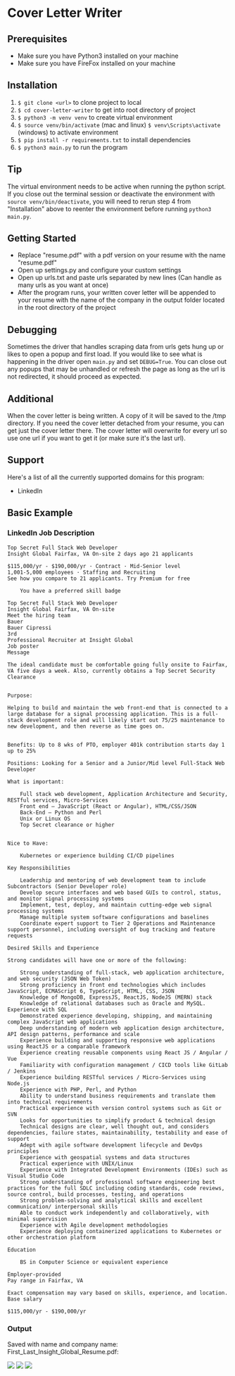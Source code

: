 # Cover Letter Writer

## Prerequisites
- Make sure you have Python3 installed on your machine
- Make sure you have FireFox installed on your machine

## Installation
1) `$ git clone <url>` to clone project to local
2) `$ cd cover-letter-writer` to get into root directory of project
3) `$ python3 -m venv venv` to create virtual environment
4) `$ source venv/bin/activate` (mac and linux) `$ venv\Scripts\activate` (windows) to activate environment
5) `$ pip install -r requirements.txt` to install dependencies
6) `$ python3 main.py` to run the program

## Tip
The virtual environment needs to be active when running the python script. 
If you close out the terminal session or deactivate the environment with `source venv/bin/deactivate`, 
you will need to rerun step 4 from "Installation" above to reenter the environment before running `python3 main.py`.

## Getting Started
- Replace "resume.pdf" with a pdf version on your resume with the name "resume.pdf"
- Open up settings.py and configure your custom settings
- Open up urls.txt and paste urls separated by new lines (Can handle as many urls as you want at once)
- After the program runs, your written cover letter will be appended to your resume with the name of the company in the output folder located in the root directory of the project

## Debugging
Sometimes the driver that handles scraping data from urls gets hung up or likes to open a popup and first load. 
If you would like to see what is happening in the driver open `main.py` and set `DEBUG=True`. 
You can close out any popups that may be unhandled or refresh the page as long as the url is not redirected, 
it should proceed as expected.

## Additional
When the cover letter is being written. A copy of it will be saved to the /tmp directory. 
If you need the cover letter detached from your resume, you can get just the cover letter there. 
The cover letter will overwrite for every url so use one url if you want to get it (or make sure it's the last url).

## Support
Here's a list of all the currently supported domains for this program:
- LinkedIn

## Basic Example

### LinkedIn Job Description

```
Top Secret Full Stack Web Developer
Insight Global Fairfax, VA On-site 2 days ago 21 applicants

$115,000/yr - $190,000/yr · Contract · Mid-Senior level
1,001-5,000 employees · Staffing and Recruiting
See how you compare to 21 applicants. Try Premium for free

    You have a preferred skill badge

Top Secret Full Stack Web Developer
Insight Global Fairfax, VA On-site
Meet the hiring team
Bauer
Bauer Cipressi
3rd
Professional Recruiter at Insight Global
Job poster
Message

The ideal candidate must be comfortable going fully onsite to Fairfax, VA five days a week. Also, currently obtains a Top Secret Security Clearance


Purpose:

Helping to build and maintain the web front-end that is connected to a large database for a signal processing application. This is a full-stack development role and will likely start out 75/25 maintenance to new development, and then reverse as time goes on.


Benefits: Up to 8 wks of PTO, employer 401k contribution starts day 1 up to 25%

Positions: Looking for a Senior and a Junior/Mid level Full-Stack Web Developer

What is important:

    Full stack web development, Application Architecture and Security, RESTful services, Micro-Services
    Front end – JavaScript (React or Angular), HTML/CSS/JSON
    Back-End – Python and Perl
    Unix or Linux OS
    Top Secret clearance or higher


Nice to Have:

    Kubernetes or experience building CI/CD pipelines

Key Responsibilities

    Leadership and mentoring of web development team to include Subcontractors (Senior Developer role)
    Develop secure interfaces and web based GUIs to control, status, and monitor signal processing systems
    Implement, test, deploy, and maintain cutting-edge web signal processing systems
    Manage multiple system software configurations and baselines
    Coordinate expert support to Tier 2 Operations and Maintenance support personnel, including oversight of bug tracking and feature requests

Desired Skills and Experience

Strong candidates will have one or more of the following:

    Strong understanding of full-stack, web application architecture, and web security (JSON Web Token)
    Strong proficiency in front end technologies which includes JavaScript, ECMAScript 6, TypeScript, HTML, CSS, JSON
    Knowledge of MongoDB, ExpressJS, ReactJS, NodeJS (MERN) stack
    Knowledge of relational databases such as Oracle and MySQL. Experience with SQL
    Demonstrated experience developing, shipping, and maintaining complex JavaScript web applications
    Deep understanding of modern web application design architecture, API design patterns, performance and scale
    Experience building and supporting responsive web applications using ReactJS or a comparable framework
    Experience creating reusable components using React JS / Angular / Vue
    Familiarity with configuration management / CICD tools like GitLab / Jenkins
    Experience building RESTful services / Micro-Services using Node.js
    Experience with PHP, Perl, and Python
    Ability to understand business requirements and translate them into technical requirements
    Practical experience with version control systems such as Git or SVN
    Looks for opportunities to simplify product & technical design
    Technical designs are clear, well thought out, and considers dependencies, failure states, maintainability, testability and ease of support
    Adept with agile software development lifecycle and DevOps principles
    Experience with geospatial systems and data structures
    Practical experience with UNIX/Linux
    Experience with Integrated Development Environments (IDEs) such as Visual Studio Code
    Strong understanding of professional software engineering best practices for the full SDLC including coding standards, code reviews, source control, build processes, testing, and operations
    Strong problem-solving and analytical skills and excellent communication/ interpersonal skills
    Able to conduct work independently and collaboratively, with minimal supervision
    Experience with Agile development methodologies
    Experience deploying containerized applications to Kubernetes or other orchestration platform 

Education

    BS in Computer Science or equivalent experience

Employer-provided
Pay range in Fairfax, VA

Exact compensation may vary based on skills, experience, and location.
Base salary

$115,000/yr - $190,000/yr
```

### Output

Saved with name and company name: First_Last_Insight_Global_Resume.pdf:

![](assets/First_Last_Insight_Global_Resume-1.png)
![](assets/First_Last_Insight_Global_Resume-2.png)
![](assets/First_Last_Insight_Global_Resume-3.png)
